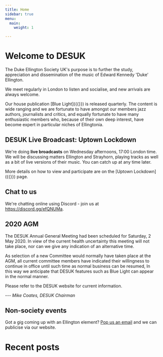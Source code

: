 ```yaml
---
title: Home
sidebar: true
menu:
  main:
    weight: 1

---
```

# Welcome to DESUK

The Duke Ellington Society UK's purpose is to further the study, appreciation and dissemination of the music of Edward Kennedy 'Duke' Ellington.

We meet regularly in London to listen and socialise, and new arrivals are always welcome.

Our house publication [Blue Light]({{<relref blue_light>}}) is released quarterly. The content is wide ranging and we are fortunate to have amongst our members jazz authors, journalists and critics, and equally fortunate to have many enthusiastic members who, because of their own deep interest, have become expert in particular niches of Ellingtonia.

## DESUK Live Broadcast: Uptown Lockdown

We're doing **live broadcasts** on Wednesday afternoons, 17:00 London time. We will be discussing matters Ellington and Strayhorn, playing tracks as well as a bit of live versions of their music. You can catch up at any time later.

More details on how to view and participate are on the [Uptown Lockdown]({{<relref uptown_lockdown>}}) page.

## Chat to us

We're chatting online using Discord - join us at https://discord.gg/efQNUMa.

## 2020 AGM

The DESUK Annual General Meeting had been scheduled for Saturday, 2 May 2020. In view of the current health uncertainty  this meeting will not take place, nor can we give any indication of an alternative time.

As selection of a new Committee would normally have taken place at the AGM, all current committee members have indicated their willingness to continue in office until such time as normal business can be resumed, In this way we anticipate that DESUK features such as Blue Light can appear in the normal manner.

Please refer to the DESUK website for current information.

--- _Mike Coates, DESUK Chairman_

## Non-society events

Got a gig coming up with an Ellington element? <a href="mailto:desuk@dukeellington.org.uk">Pop us an email</a> and we can publicise via our website.

# Recent posts
